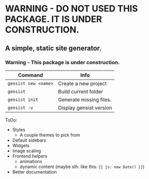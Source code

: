 # WARNING - DO NOT USED THIS PACKAGE. IT IS UNDER CONSTRUCTION.

## A simple, static site generator.
### Warning - This package is under construction.

| Command              | Info                    |
| -------------------- | ----------------------- |
| `gensist new <name>` | Create a new project    |
| `gensist`            | Build current folder    |
| `gensist init`       | Generate missing files. |
| `gensist -v`         | Display gensist version |

ToDo:
- Styles
  - A couple themes to pick from
- Default sidebars
- Widgets
- Image scaling
- Frontend helpers
  - animations
  - dynamic content (maybe sth. like this: `{{ js: new Date() }}`)
- Better documentation